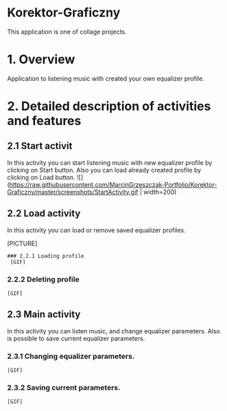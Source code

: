 # Korektor-Graficzny
This application is one of collage projects.


# 1. Overview
  Application to listening music with created your own equalizer profile.
  

# 2. Detailed description of activities and features

  ## 2.1 Start activit
   In this activity you can start listening music with new equalizer profile by clicking on Start button.
   Also you can load already created profile by clicking on Load button.
   ![](https://raw.githubusercontent.com/MarcinGrzeszczak-Portfolio/Korektor-Graficzny/master/screenshots/StartActivity.gif | width=200)
    
    
 ## 2.2 Load activity
   In this activity you can load or remove saved equalizer profiles.
    
   [PICTURE]
 
 
    ### 2.2.1 Loading profile
     [GIF]
   
   
   ### 2.2.2 Deleting profile
    [GIF]

## 2.3 Main activity
   In this activity you can listen music, and change equalizer parameters.
   Also is possible to save current equalizer parameters.
   
   ### 2.3.1 Changing equalizer parameters.
    [GIF]
   
   ### 2.3.2 Saving current parameters.
    [GIF]
   
   
   
   
   
